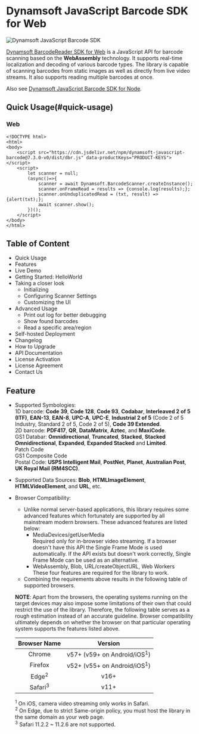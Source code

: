 # Dynamsoft JavaScript Barcode SDK for Web  
![Dynamsoft JavaScript Barcode SDK](https://www.dynamsoft.com/blog/wpcontent/uploads/2018/12/blog_dbr6.4.1db06493aba126f0c7f177687cf56a9038dd655a1fd2d4374ab571ce738111858.png)  

[Dynamsoft BarcodeReader SDK for Web](https://www.dynamsoft.com/Products/barcode-recognition-javascript.aspx) is a JavaScript API for barcode scanning based on the **WebAssembly** technology. It supports real-time localization and decoding of various barcode types. The library is capable of scanning barcodes from static images as well as directly from live video streams. It also supports reading multiple barcodes at once.  

Also see [Dynamsoft JavaScript Barcode SDK for Node](https://github.com/dynamsoft-dbr/node-javascript-barcode).  

## Quick Usage(#quick-usage)
### Web
```
<!DOCTYPE html>
<html>
<body>
    <script src="https://cdn.jsdelivr.net/npm/dynamsoft-javascript-barcode@7.3.0-v0/dist/dbr.js" data-productKeys="PRODUCT-KEYS"></script>
    <script>
        let scanner = null;
        (async()=>{
            scanner = await Dynamsoft.BarcodeScanner.createInstance();
            scanner.onFrameRead = results => {console.log(results);};
            scanner.onUnduplicatedRead = (txt, result) => {alert(txt);};
            await scanner.show();
        })();
    </script>
</body>
</html>
``` 

## Table of Content
- Quick Usage
- Features
- Live Demo
- Getting Started: HelloWorld
- Taking a closer look
    - Initializing
    - Configuring Scanner Settings
    - Customizing the UI
- Advanced Usage
    - Print out log for better debugging
    - Show found barcodes
    - Read a specific area/region
- Self-hosted Deployment
- Changelog
- How to Upgrade
- API Documentation
- License Activation
- License Agreement
- Contact Us

## Feature

- Supported Symbologies:  
1D barcode: **Code 39**, **Code 128**, **Code 93**, **Codabar**, **Interleaved 2 of 5 (ITF)**, **EAN-13**, **EAN-8**, **UPC-A**, **UPC-E**, **Industrial 2 of 5** (Code 2 of 5 Industry, Standard 2 of 5, Code 2 of 5), **Code 39 Extended**.  
2D barcode: **PDF417**, **QR**, **DataMatrix**, **Aztec**, and **MaxiCode**.  
GS1 Databar: **Omnidirectional**, **Truncated**, **Stacked**, **Stacked Omnidirectional**, **Expanded**, **Expanded Stacked** and **Limited**.  
Patch Code  
GS1 Composite Code  
Postal Code: **USPS Intelligent Mail**, **PostNet**, **Planet**, **Australian Post**, **UK Royal Mail (RM4SCC)**.  

- Supported Data Sources: **Blob**, **HTMLImageElement**, **HTMLVideoElement**, and **URL**, etc.  

- Browser Compatibility:
    - Unlike normal server-based applications, this library requires some advanced features which fortunately are supported by all mainstream modern browsers. These advanced features are listed below:
        - MediaDevices/getUserMedia  
          Required only for in-browser video streaming. If a browser doesn't have this API the Single Frame Mode is used automatically. If the API exists but doesn't work correctly, Single Frame Mode can be used as an alternative.  
        - WebAssembly, Blob, URL/createObjectURL, Web Workers  
          These four features are required for the library to work.
     - Combining the requirements above results in the following table of supported browsers.  
     
    **NOTE**: Apart from the browsers, the operating systems running on the target devices may also impose some limitations of their own that could restrict the use of the library. Therefore, the following table serves as a rough estimation instead of an accurate guideline. Browser compatibility ultimately depends on whether the browser on that particular operating system supports the features listed above.  
    
    Browser Name | Version
    :-: | :-:
    Chrome | v57+ (v59+ on Android/iOS<sup>1</sup>)
    Firefox | v52+ (v55+ on Android/iOS<sup>1</sup>)
    Edge<sup>2</sup> | v16+
    Safari<sup>3</sup> | v11+
    
    <sup>1</sup> On iOS, camera video streaming only works in Safari.  
    <sup>2</sup> On Edge, due to strict Same-origin policy, you must host the library in the same domain as your web page.  
    <sup>3</sup> Safari 11.2.2 ~ 11.2.6 are not supported.  
    
